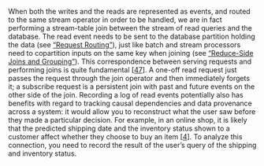 When both the writes and the reads are represented as events, and routed to the same stream operator
in order to be handled, we are in fact performing a stream-table join between the stream of read
queries and the database. The read event needs to be sent to the database partition holding the data
(see [“Request Routing”](ch06.html#sec_partitioning_routing)), just like batch and stream processors need to copartition inputs
on the same key when joining (see [“Reduce-Side Joins and Grouping”](ch10.html#sec_batch_reduce_joins)). This correspondence between serving requests and performing joins is quite fundamental
[[47](ch12.html#Alvaro2015vs)]. A one-off read request just passes the request through the join
operator and then immediately forgets it; a subscribe request is a persistent join with past and
future events on the other side of the join. 
Recording a log of read events potentially also has benefits with regard to tracking causal
dependencies and data provenance across a system: it would allow you to reconstruct what the user
saw before they made a particular decision. For example, in an online shop, it is likely that the
predicted shipping date and the inventory status shown to a customer affect whether they choose to
buy an item [[4](ch12.html#Kerr2016va)]. To analyze this connection,
you need to record the result of the user’s query of the shipping and inventory status.